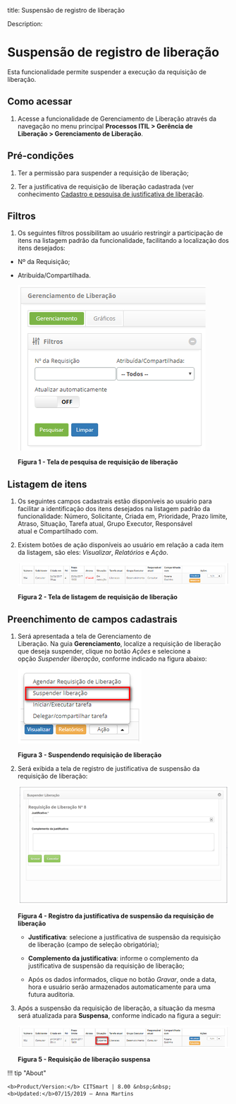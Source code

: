 title: Suspensão de registro de liberação

Description:

# Suspensão de registro de liberação

Esta funcionalidade permite suspender a execução da requisição de liberação.

Como acessar
------------

1.  Acesse a funcionalidade de Gerenciamento de Liberação através da
    navegação no menu principal **Processos ITIL \> Gerência de
    Liberação \> Gerenciamento de Liberação**.

Pré-condições
-------------

1.  Ter a permissão para suspender a requisição de liberação;

2.  Ter a justificativa de requisição de liberação cadastrada (ver
    conhecimento [Cadastro e pesquisa de justificativa de
    liberação]().

Filtros
-------

1.  Os seguintes filtros possibilitam ao usuário restringir a participação de
    itens na listagem padrão da funcionalidade, facilitando a localização dos
    itens desejados:

-   Nº da Requisição;

-   Atribuída/Compartilhada.

    ![Criar](images/suspension-1.png)

    **Figura 1 - Tela de pesquisa de requisição de liberação**

Listagem de itens
-----------------

1.  Os seguintes campos cadastrais estão disponíveis ao usuário para facilitar a
    identificação dos itens desejados na listagem padrão da
    funcionalidade: Número, Solicitante, Criada em, Prioridade, Prazo limite,
    Atraso, Situação, Tarefa atual, Grupo Executor, Responsável
    atual e Compartilhado com.

2.  Existem botões de ação disponíveis ao usuário em relação a cada item da
    listagem, são eles: *Visualizar*, *Relatórios* e *Ação*.

    ![Criar](images/suspension-2.png)

    **Figura 2 - Tela de listagem de requisição de liberação**

Preenchimento de campos cadastrais
----------------------------------

1.  Será apresentada a tela de Gerenciamento de
    Liberação. Na guia **Gerenciamento**, localize a requisição de liberação que
    deseja suspender, clique no botão *Ações* e selecione a opção *Suspender
    liberação*, conforme indicado na figura abaixo:

    ![Criar](images/suspension-3.png)

    **Figura 3 - Suspendendo requisição de liberação**

1.  Será exibida a tela de registro de justificativa de suspensão da requisição
    de liberação:

    ![Criar](images/suspension-4.png)

    **Figura 4 - Registro da justificativa de suspensão da requisição de liberação**

    -   **Justificativa**: selecione a justificativa de suspensão da requisição de
    liberação (campo de seleção obrigatória);

    -   **Complemento da justificativa**: informe o complemento da justificativa de
    suspensão da requisição de liberação;

    -   Após os dados informados, clique no botão *Gravar*, onde a data, hora e
    usuário serão armazenados automaticamente para uma futura auditoria.

1.  Após a suspensão da requisição de liberação, a situação da mesma será
    atualizada para **Suspensa**, conforme indicado na figura a seguir:

    ![Criar](images/suspension-5.png)

    **Figura 5 - Requisição de liberação suspensa**

!!! tip "About"

    <b>Product/Version:</b> CITSmart | 8.00 &nbsp;&nbsp;
    <b>Updated:</b>07/15/2019 – Anna Martins

